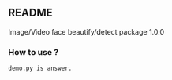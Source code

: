 ## README

Image/Video face beautify/detect package 1.0.0

### How to use ?
    demo.py is answer.

